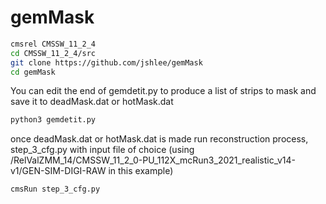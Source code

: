 # gemMask
```bash
cmsrel CMSSW_11_2_4
cd CMSSW_11_2_4/src
git clone https://github.com/jshlee/gemMask
cd gemMask
```

You can edit the end of gemdetit.py to produce a list of strips to mask and save it to deadMask.dat or hotMask.dat
```bash
python3 gemdetit.py
```

once deadMask.dat or hotMask.dat is made run reconstruction process, step_3_cfg.py with input file of choice (using /RelValZMM_14/CMSSW_11_2_0-PU_112X_mcRun3_2021_realistic_v14-v1/GEN-SIM-DIGI-RAW in this example)
```bash
cmsRun step_3_cfg.py
```
